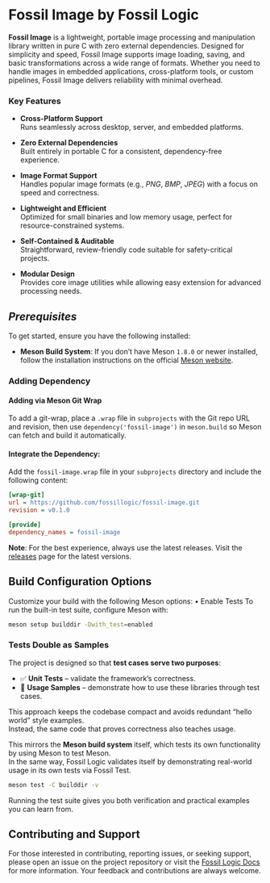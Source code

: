 # **Fossil Image by Fossil Logic**

**Fossil Image** is a lightweight, portable image processing and manipulation library written in pure C with zero external dependencies. Designed for simplicity and speed, Fossil Image supports image loading, saving, and basic transformations across a wide range of formats. Whether you need to handle images in embedded applications, cross-platform tools, or custom pipelines, Fossil Image delivers reliability with minimal overhead.  

### Key Features

- **Cross-Platform Support**  
  Runs seamlessly across desktop, server, and embedded platforms.  

- **Zero External Dependencies**  
  Built entirely in portable C for a consistent, dependency-free experience.  

- **Image Format Support**  
  Handles popular image formats (e.g., *PNG*, *BMP*, *JPEG*) with a focus on speed and correctness.  

- **Lightweight and Efficient**  
  Optimized for small binaries and low memory usage, perfect for resource-constrained systems.  

- **Self-Contained & Auditable**  
  Straightforward, review-friendly code suitable for safety-critical projects.  

- **Modular Design**  
  Provides core image utilities while allowing easy extension for advanced processing needs.

## ***Prerequisites***

To get started, ensure you have the following installed:

- **Meson Build System**: If you don’t have Meson `1.8.0` or newer installed, follow the installation instructions on the official [Meson website](https://mesonbuild.com/Getting-meson.html).

### Adding Dependency

#### Adding via Meson Git Wrap

To add a git-wrap, place a `.wrap` file in `subprojects` with the Git repo URL and revision, then use `dependency('fossil-image')` in `meson.build` so Meson can fetch and build it automatically.

#### Integrate the Dependency:

Add the `fossil-image.wrap` file in your `subprojects` directory and include the following content:

```ini
[wrap-git]
url = https://github.com/fossillogic/fossil-image.git
revision = v0.1.0

[provide]
dependency_names = fossil-image
```

**Note**: For the best experience, always use the latest releases. Visit the [releases](https://github.com/fossillogic/fossil-image/releases) page for the latest versions.

## Build Configuration Options

Customize your build with the following Meson options:
	•	Enable Tests
To run the built-in test suite, configure Meson with:

```sh
meson setup builddir -Dwith_test=enabled
```

### Tests Double as Samples

The project is designed so that **test cases serve two purposes**:

- ✅ **Unit Tests** – validate the framework’s correctness.  
- 📖 **Usage Samples** – demonstrate how to use these libraries through test cases.  

This approach keeps the codebase compact and avoids redundant “hello world” style examples.  
Instead, the same code that proves correctness also teaches usage.  

This mirrors the **Meson build system** itself, which tests its own functionality by using Meson to test Meson.  
In the same way, Fossil Logic validates itself by demonstrating real-world usage in its own tests via Fossil Test.  

```bash
meson test -C builddir -v
```

Running the test suite gives you both verification and practical examples you can learn from.

## Contributing and Support

For those interested in contributing, reporting issues, or seeking support, please open an issue on the project repository or visit the [Fossil Logic Docs](https://fossillogic.com/docs) for more information. Your feedback and contributions are always welcome.
